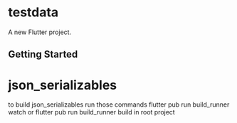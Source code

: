 # testdata

A new Flutter project.

## Getting Started
# json_serializables

to build json_serializables run those commands
flutter pub run build_runner watch or
flutter pub run build_runner build
in root project

